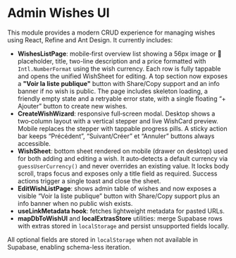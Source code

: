 # Admin Wishes UI

This module provides a modern CRUD experience for managing wishes using React, Refine and Ant Design. It currently includes:

 - **WishesListPage**: mobile‑first overview list showing a 56px image or 🎁 placeholder, title, two-line description and a price formatted with `Intl.NumberFormat` using the wish currency. Each row is fully tappable and opens the unified WishSheet for editing. A top section now exposes a **"Voir la liste publique"** button with Share/Copy support and an info banner if no wish is public. The page includes skeleton loading, a friendly empty state and a retryable error state, with a single floating “+ Ajouter” button to create new wishes.
 - **CreateWishWizard**: responsive full‑screen modal. Desktop shows a two‑column layout with a vertical stepper and live WishCard preview. Mobile replaces the stepper with tappable progress pills. A sticky action bar keeps “Précédent”, “Suivant/Créer” et “Annuler” buttons always accessible.
 - **WishSheet**: bottom sheet rendered on mobile (drawer on desktop) used for both adding and editing a wish. It auto‑detects a default currency via `guessUserCurrency()` and never overrides an existing value. It locks body scroll, traps focus and exposes only a title field as required. Success actions trigger a single toast and close the sheet.
 - **EditWishListPage**: shows admin table of wishes and now exposes a visible “Voir la liste publique” button with Share/Copy support plus an info banner when no public wish exists.
- **useLinkMetadata hook**: fetches lightweight metadata for pasted URLs.
- **mapDbToWishUI** and **localExtrasStore** utilities: merge Supabase rows with extras stored in `localStorage` and persist unsupported fields locally.

All optional fields are stored in `localStorage` when not available in Supabase, enabling schema-less iteration.
